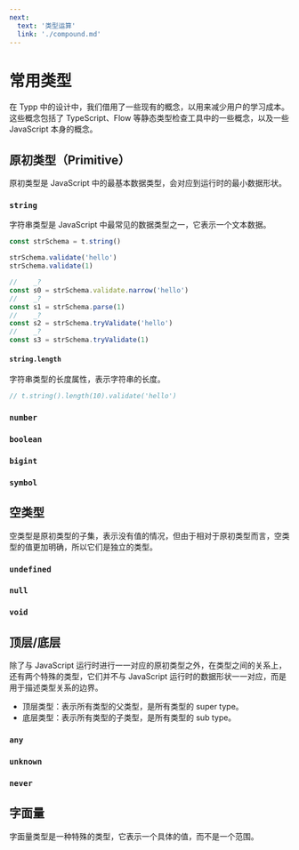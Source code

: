 ```yaml
---
next:
  text: '类型运算'
  link: './compound.md'
---
```


<script setup>
import Playground from '#components/Playground.vue'
</script>

# 常用类型

在 Typp 中的设计中，我们借用了一些现有的概念，以用来减少用户的学习成本。这些概念包括了 TypeScript、Flow 等静态类型检查工具中的一些概念，以及一些 JavaScript 本身的概念。

## 原初类型（Primitive）

原初类型是 JavaScript 中的最基本数据类型，会对应到运行时的最小数据形状。

### `string`

字符串类型是 JavaScript 中最常见的数据类型之一，它表示一个文本数据。

<Playground global style="height: 300px">

```ts
const strSchema = t.string()

strSchema.validate('hello')
strSchema.validate(1)

//    _?
const s0 = strSchema.validate.narrow('hello')
//    _?
const s1 = strSchema.parse(1)
//    _?
const s2 = strSchema.tryValidate('hello')
//    _?
const s3 = strSchema.tryValidate(1)
```

</Playground>

#### `string.length` <Badge type="warning" text="TODO" />

字符串类型的长度属性，表示字符串的长度。

<Playground style="height: 200px">

```ts
// t.string().length(10).validate('hello')
```

</Playground>

### `number`

### `boolean`

### `bigint`

### `symbol`

## 空类型

空类型是原初类型的子集，表示没有值的情况，但由于相对于原初类型而言，空类型的值更加明确，所以它们是独立的类型。

### `undefined`

### `null`

### `void`

## 顶层/底层

除了与 JavaScript 运行时进行一一对应的原初类型之外，在类型之间的关系上，还有两个特殊的类型，它们并不与 JavaScript 运行时的数据形状一一对应，而是用于描述类型关系的边界。

- 顶层类型：表示所有类型的父类型，是所有类型的 super type。
- 底层类型：表示所有类型的子类型，是所有类型的 sub type。

### `any`

### `unknown`

### `never`

## 字面量

字面量类型是一种特殊的类型，它表示一个具体的值，而不是一个范围。
